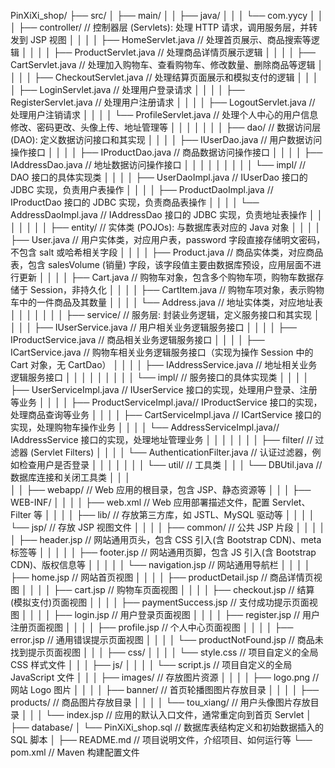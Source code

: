 PinXiXi_shop/
├── src/
│ ├── main/
│ │ ├── java/
│ │ │ └── com.yycy
│ │ │ ├── controller/ // 控制器层 (Servlets): 处理 HTTP 请求，调用服务层，并转发到 JSP 视图
│ │ │ │ ├── HomeServlet.java // 处理首页展示、商品搜索等逻辑
│ │ │ │ ├── ProductServlet.java // 处理商品详情页展示逻辑
│ │ │ │ ├── CartServlet.java // 处理加入购物车、查看购物车、修改数量、删除商品等逻辑
│ │ │ │ ├── CheckoutServlet.java // 处理结算页面展示和模拟支付的逻辑
│ │ │ │ ├── LoginServlet.java // 处理用户登录请求
│ │ │ │ ├── RegisterServlet.java // 处理用户注册请求
│ │ │ │ ├── LogoutServlet.java // 处理用户注销请求
│ │ │ │ └── ProfileServlet.java // 处理个人中心的用户信息修改、密码更改、头像上传、地址管理等
│ │ │ │
│ │ │ ├── dao/ // 数据访问层 (DAO): 定义数据访问接口和其实现
│ │ │ │ ├── IUserDao.java // 用户数据访问操作接口
│ │ │ │ ├── IProductDao.java // 商品数据访问操作接口
│ │ │ │ ├── IAddressDao.java // 地址数据访问操作接口
│ │ │ │ │
│ │ │ │ └── impl/ // DAO 接口的具体实现类
│ │ │ │ ├── UserDaoImpl.java // IUserDao 接口的 JDBC 实现，负责用户表操作
│ │ │ │ ├── ProductDaoImpl.java // IProductDao 接口的 JDBC 实现，负责商品表操作
│ │ │ │ └── AddressDaoImpl.java // IAddressDao 接口的 JDBC 实现，负责地址表操作
│ │ │ │
│ │ │ ├── entity/ // 实体类 (POJOs): 与数据库表对应的 Java 对象
│ │ │ │ ├── User.java // 用户实体类，对应用户表，password 字段直接存储明文密码，不包含 salt 或哈希相关字段
│ │ │ │ ├── Product.java // 商品实体类，对应商品表，包含 salesVolume (销量) 字段，该字段值主要由数据库预设，应用层面不进行更新
│ │ │ │ ├── Cart.java // 购物车对象，包含多个购物车项，购物车数据存储于 Session，非持久化
│ │ │ │ ├── CartItem.java // 购物车项对象，表示购物车中的一件商品及其数量
│ │ │ │ └── Address.java // 地址实体类，对应地址表
│ │ │ │
│ │ │ ├── service/ // 服务层: 封装业务逻辑，定义服务接口和其实现
│ │ │ │ ├── IUserService.java // 用户相关业务逻辑服务接口
│ │ │ │ ├── IProductService.java // 商品相关业务逻辑服务接口
│ │ │ │ ├── ICartService.java // 购物车相关业务逻辑服务接口（实现为操作 Session 中的 Cart 对象，无 CartDao）
│ │ │ │ ├── IAddressService.java // 地址相关业务逻辑服务接口
│ │ │ │ │
│ │ │ │ └── impl/ // 服务接口的具体实现类
│ │ │ │ ├── UserServiceImpl.java // IUserService 接口的实现，处理用户登录、注册等业务
│ │ │ │ ├── ProductServiceImpl.java// IProductService 接口的实现，处理商品查询等业务
│ │ │ │ ├── CartServiceImpl.java // ICartService 接口的实现，处理购物车操作业务
│ │ │ │ └── AddressServiceImpl.java// IAddressService 接口的实现，处理地址管理业务
│ │ │ │
│ │ │ ├── filter/ // 过滤器 (Servlet Filters)
│ │ │ │ └── AuthenticationFilter.java // 认证过滤器，例如检查用户是否登录
│ │ │ │
│ │ │ └── util/ // 工具类
│ │ │ └── DBUtil.java // 数据库连接和关闭工具类
│ │ │  
│ │ ├── webapp/ // Web 应用的根目录，包含 JSP、静态资源等
│ │ │ ├── WEB-INF/
│ │ │ │ ├── web.xml // Web 应用部署描述文件，配置 Servlet、Filter 等
│ │ │ │ ├── lib/ // 存放第三方库，如 JSTL、MySQL 驱动等
│ │ │ │ └── jsp/ // 存放 JSP 视图文件
│ │ │ │ ├── common/ // 公共 JSP 片段
│ │ │ │ │ ├── header.jsp // 网站通用页头，包含 CSS 引入(含 Bootstrap CDN)、meta 标签等
│ │ │ │ │ ├── footer.jsp // 网站通用页脚，包含 JS 引入(含 Bootstrap CDN)、版权信息等
│ │ │ │ │ └── navigation.jsp // 网站通用导航栏
│ │ │ │ ├── home.jsp // 网站首页视图
│ │ │ │ ├── productDetail.jsp // 商品详情页视图
│ │ │ │ ├── cart.jsp // 购物车页面视图
│ │ │ │ ├── checkout.jsp // 结算(模拟支付)页面视图
│ │ │ │ ├── paymentSuccess.jsp // 支付成功提示页面视图
│ │ │ │ ├── login.jsp // 用户登录页面视图
│ │ │ │ ├── register.jsp // 用户注册页面视图
│ │ │ │ ├── profile.jsp // 个人中心页面视图
│ │ │ │ ├── error.jsp // 通用错误提示页面视图
│ │ │ │ └── productNotFound.jsp // 商品未找到提示页面视图
│ │ │ ├── css/
│ │ │ │ └── style.css // 项目自定义的全局 CSS 样式文件
│ │ │ ├── js/
│ │ │ │ └── script.js // 项目自定义的全局 JavaScript 文件
│ │ │ ├── images/ // 存放图片资源
│ │ │ │ ├── logo.png // 网站 Logo 图片
│ │ │ │ ├── banner/ // 首页轮播图图片存放目录
│ │ │ │ ├── products/ // 商品图片存放目录
│ │ │ │ └── tou_xiang/ // 用户头像图片存放目录
│ │ │ └── index.jsp // 应用的默认入口文件，通常重定向到首页 Servlet
│
├── database/
│ └── PinXiXi_shop.sql // 数据库表结构定义和初始数据插入的 SQL 脚本
│
├── README.md // 项目说明文件，介绍项目、如何运行等
└── pom.xml // Maven 构建配置文件
